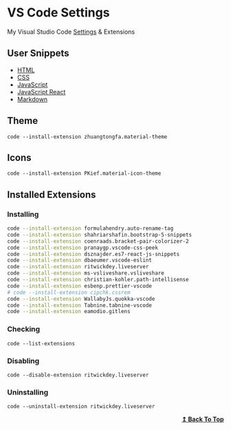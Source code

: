 # VS Code Settings

My Visual Studio Code [Settings](https://github.com/shahriarshafin/vscode-settings/blob/main/settings.json) & Extensions

## User Snippets

- [HTML](https://github.com/shahriarshafin/vscode-settings/blob/main/snippets/html.json)
- [CSS](https://github.com/shahriarshafin/vscode-settings/blob/main/snippets/css.json)
- [JavaScript](https://github.com/shahriarshafin/vscode-settings/blob/main/snippets/javascript.json)
- [JavaScript React](https://github.com/shahriarshafin/vscode-settings/blob/main/snippets/javascriptreact.json)
- [Markdown](https://github.com/shahriarshafin/vscode-settings/blob/main/snippets/markdown.json)

## Theme

```
code --install-extension zhuangtongfa.material-theme
```

## Icons

```
code --install-extension PKief.material-icon-theme
```

## Installed Extensions

### Installing

```bash
code --install-extension formulahendry.auto-rename-tag
code --install-extension shahriarshafin.bootstrap-5-snippets
code --install-extension coenraads.bracket-pair-colorizer-2
code --install-extension pranaygp.vscode-css-peek
code --install-extension dsznajder.es7-react-js-snippets
code --install-extension dbaeumer.vscode-eslint
code --install-extension ritwickdey.liveserver
code --install-extension ms-vsliveshare.vsliveshare
code --install-extension christian-kohler.path-intellisense
code --install-extension esbenp.prettier-vscode
# code --install-extension cipchk.cssrem
code --install-extension WallabyJs.quokka-vscode
code --install-extension Tabnine.tabnine-vscode
code --install-extension eamodio.gitlens
```

### Checking

```
code --list-extensions
```

### Disabling

```
code --disable-extension ritwickdey.liveserver
```

### Uninstalling

```
code --uninstall-extension ritwickdey.liveserver
```

<p align="right">
    <b><a href="#VS-Code-Settings">↥ Back To Top</a></b>
</p>
